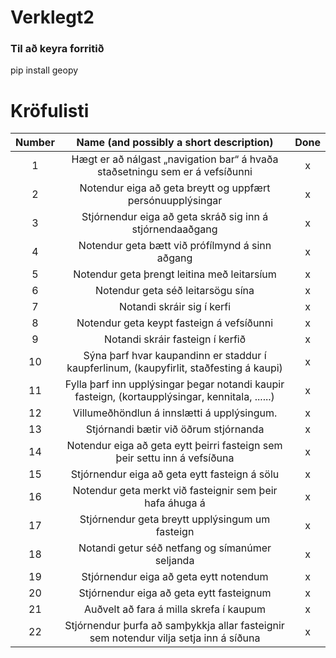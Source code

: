 # Verklegt2

### Til að keyra forritið
pip install geopy

# Kröfulisti
| Number | Name (and possibly a short description)                                                                                                  | Done |
| :----: | :--------------------------------------------------------------------------------------------------------------------------------------: | :---:|
| 1 	 | Hægt er að nálgast „navigation bar“ á hvaða staðsetningu sem er á vefsíðunni 															|	x  |
| 2 	 | Notendur eiga að geta breytt og uppfært persónuupplýsingar 																				|	x  |
| 3 	 | Stjórnendur eiga að geta skráð sig inn á stjórnendaaðgang 																				|	x  |
| 4 	 | Notendur geta bætt við prófílmynd á sinn aðgang 																						    |	x  |
| 5 	 | Notendur geta þrengt leitina með leitarsíum 																				        		|	 x |
| 6 	 | Notendur geta séð leitarsögu sína 																					                	|	x  |
| 7 	 | Notandi skráir sig í kerfi 																					                        	|	x  |
| 8 	 | Notendur geta keypt fasteign á vefsíðunni 																					        	|	 x  |
| 9 	 | Notandi skráir fasteign í kerfið 																					                	|	x  |
| 10 	 | Sýna þarf hvar kaupandinn er staddur í kaupferlinum, (kaupyfirlit, staðfesting á kaupi) 													|	 x  |
| 11 	 | Fylla þarf inn upplýsingar þegar notandi kaupir fasteign, (kortaupplýsingar, kennitala, ......) 											|	 x  |
| 12 	 | Villumeðhöndlun á innslætti á upplýsingum. 																						        |	 x  |
| 13 	 | Stjórnandi bætir við öðrum stjórnanda 																						            |	 x  |
| 14 	 | Notendur eiga að geta eytt þeirri fasteign sem þeir settu inn á vefsíðuna 																|	x  |
| 15 	 | Stjórnendur eiga að geta eytt fasteign á sölu 																						    |	x  |
| 16 	 | Notendur geta merkt við fasteignir sem þeir hafa áhuga á 																			    |	 x  |
| 17 	 | Stjórnendur geta breytt upplýsingum um fasteign 																						    |	 x  |
| 18 	 | Notandi getur séð netfang og símanúmer seljanda 																						    |	 x |
| 19 	 | Stjórnendur eiga að geta eytt notendum 																						            |	 x  |
| 20 	 | Stjórnendur eiga að geta eytt fasteignum 																						        |	 x  |
| 21 	 | Auðvelt að fara á milla skrefa í kaupum 																						            |	 x  |
| 22 	 | Stjórnendur þurfa að samþykkja allar fasteignir sem notendur vilja setja inn á síðuna 													|	 x  |
